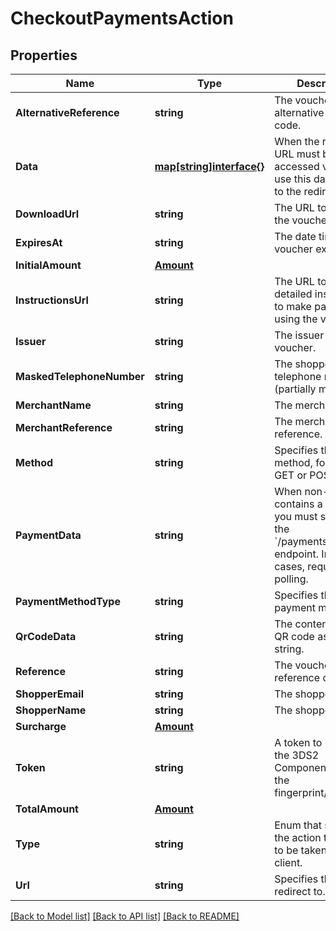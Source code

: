 # CheckoutPaymentsAction

## Properties

Name | Type | Description | Notes
------------ | ------------- | ------------- | -------------
**AlternativeReference** | **string** | The voucher alternative reference code. | [optional] 
**Data** | [**map[string]interface{}**](.md) | When the redirect URL must be accessed via POST, use this data to post to the redirect URL. | [optional] 
**DownloadUrl** | **string** | The URL to download the voucher. | [optional] 
**ExpiresAt** | **string** | The date time of the voucher expiry. | [optional] 
**InitialAmount** | [**Amount**](Amount.md) |  | [optional] 
**InstructionsUrl** | **string** | The URL to the detailed instructions to make payment using the voucher. | [optional] 
**Issuer** | **string** | The issuer of the voucher. | [optional] 
**MaskedTelephoneNumber** | **string** | The shopper telephone number (partially masked). | [optional] 
**MerchantName** | **string** | The merchant name. | [optional] 
**MerchantReference** | **string** | The merchant reference. | [optional] 
**Method** | **string** | Specifies the HTTP method, for example GET or POST. | [optional] 
**PaymentData** | **string** | When non-empty, contains a value that you must submit to the &#x60;/payments/details&#x60; endpoint. In some cases, required for polling. | [optional] 
**PaymentMethodType** | **string** | Specifies the payment method. | [optional] 
**QrCodeData** | **string** | The contents of the QR code as a UTF8 string. | [optional] 
**Reference** | **string** | The voucher reference code. | [optional] 
**ShopperEmail** | **string** | The shopper email. | [optional] 
**ShopperName** | **string** | The shopper name. | [optional] 
**Surcharge** | [**Amount**](Amount.md) |  | [optional] 
**Token** | **string** | A token to pass to the 3DS2 Component to get the fingerprint/challenge. | [optional] 
**TotalAmount** | [**Amount**](Amount.md) |  | [optional] 
**Type** | **string** | Enum that specifies the action that needs to be taken by the client. | [optional] 
**Url** | **string** | Specifies the URL to redirect to. | [optional] 

[[Back to Model list]](../README.md#documentation-for-models) [[Back to API list]](../README.md#documentation-for-api-endpoints) [[Back to README]](../README.md)



